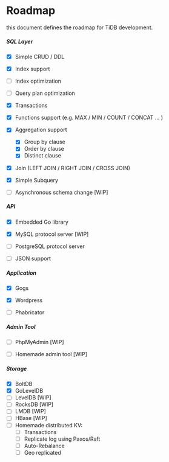 # Roadmap

this document defines the roadmap for TiDB development.

##### __SQL Layer__  
- [x] Simple CRUD / DDL
- [x] Index support
- [ ] Index optimization
- [ ] Query plan optimization
- [x] Transactions
- [x] Functions support  (e.g. MAX / MIN / COUNT / CONCAT ... )
- [x] Aggregation support
    - [x] Group by clause
    - [x] Order by clause
    - [x] Distinct clause
- [x] Join (LEFT JOIN / RIGHT JOIN / CROSS JOIN)
- [x] Simple Subquery
- [ ] Asynchronous schema change [WIP]


##### __API__  
- [x] Embedded Go library
- [x] MySQL protocol server [WIP]
- [ ] PostgreSQL protocol server
- [ ] JSON support


##### __Application__  
- [x] Gogs
- [x] Wordpress
- [ ] Phabricator


##### __Admin Tool__  
- [ ] PhpMyAdmin [WIP]
- [ ] Homemade admin tool [WIP]


##### __Storage__  
- [x] BoltDB
- [x] GoLevelDB
- [ ] LevelDB [WIP]
- [ ] RocksDB [WIP]
- [ ] LMDB [WIP]
- [ ] HBase [WIP]
- [ ] Homemade distributed KV:
    - [ ] Transactions
    - [ ] Replicate log using Paxos/Raft
    - [ ] Auto-Rebalance
    - [ ] Geo replicated
